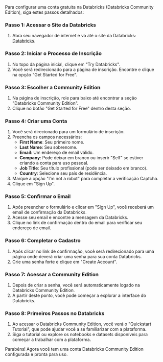 Para configurar uma conta gratuita na Databricks (Databricks Community Edition), siga estes passos detalhados:

### Passo 1: Acessar o Site da Databricks
1. Abra seu navegador de internet e vá até o site da Databricks: [Databricks](https://databricks.com/).

### Passo 2: Iniciar o Processo de Inscrição
1. No topo da página inicial, clique em "Try Databricks".
2. Você será redirecionado para a página de inscrição. Encontre e clique na opção "Get Started for Free".

### Passo 3: Escolher a Community Edition
1. Na página de inscrição, role para baixo até encontrar a seção "Databricks Community Edition".
2. Clique no botão "Get Started for Free" dentro desta seção.

### Passo 4: Criar uma Conta
1. Você será direcionado para um formulário de inscrição.
2. Preencha os campos necessários:
   - **First Name**: Seu primeiro nome.
   - **Last Name**: Seu sobrenome.
   - **Email**: Um endereço de email válido.
   - **Company**: Pode deixar em branco ou inserir "Self" se estiver criando a conta para uso pessoal.
   - **Job Title**: Seu título profissional (pode ser deixado em branco).
   - **Country**: Selecione seu país de residência.
3. Marque a opção "I’m not a robot" para completar a verificação Captcha.
4. Clique em "Sign Up".

### Passo 5: Confirmar o Email
1. Após preencher o formulário e clicar em "Sign Up", você receberá um email de confirmação da Databricks.
2. Acesse seu email e encontre a mensagem da Databricks.
3. Clique no link de confirmação dentro do email para verificar seu endereço de email.

### Passo 6: Completar o Cadastro
1. Após clicar no link de confirmação, você será redirecionado para uma página onde deverá criar uma senha para sua conta Databricks.
2. Crie uma senha forte e clique em "Create Account".

### Passo 7: Acessar a Community Edition
1. Depois de criar a senha, você será automaticamente logado na Databricks Community Edition.
2. A partir deste ponto, você pode começar a explorar a interface do Databricks.

### Passo 8: Primeiros Passos no Databricks
1. Ao acessar o Databricks Community Edition, você verá o "Quickstart Tutorial", que pode ajudar você a se familiarizar com a plataforma.
2. Siga o tutorial ou explore os notebooks e datasets disponíveis para começar a trabalhar com a plataforma.

Parabéns! Agora você tem uma conta Databricks Community Edition configurada e pronta para uso.
